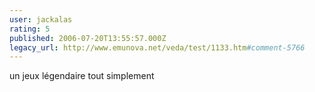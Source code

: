 ```yaml
---
user: jackalas
rating: 5
published: 2006-07-20T13:55:57.000Z
legacy_url: http://www.emunova.net/veda/test/1133.htm#comment-5766
---
```

un jeux légendaire tout simplement